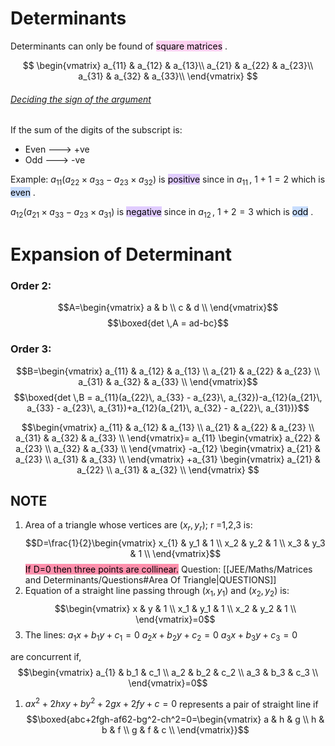 # Determinants
Determinants can only be found of <mark style="background: #FFB8EBA6;">square matrices</mark> .

$$
\begin{vmatrix}
    a_{11}       & a_{12} & a_{13}\\
    a_{21}       & a_{22} & a_{23}\\
    a_{31}       & a_{32} & a_{33}\\
\end{vmatrix}
$$
###### <u>Deciding the sign of the argument</u>
If the sum of the digits of the subscript is:
- Even ---> +ve
- Odd ---> -ve

Example: $a_{11}(a_{22}\times a_{33}-a_{23}\times a_{32})$ is <mark style="background: #D2B3FFA6;">positive</mark> since in $a_{11}\,$, $1+1=2$ which is <mark style="background: #ADCCFFA6;">even</mark> .

$a_{12}(a_{21}\times a_{33}-a_{23}\times a_{31})$ is <mark style="background: #D2B3FFA6;">negative</mark> since in $a_{12}\,$, $1+2=3$ which is <mark style="background: #ADCCFFA6;">odd</mark> .

# Expansion of Determinant

### Order 2:
$$A=\begin{vmatrix}
a & b \\
c & d \\
\end{vmatrix}$$
$$\boxed{det \,A = ad-bc}$$

### Order 3:
$$B=\begin{vmatrix}
a_{11} & a_{12} & a_{13} \\
a_{21} & a_{22} & a_{23} \\
a_{31} & a_{32} & a_{33} \\
\end{vmatrix}$$
$$\boxed{det \,B = a_{11}(a_{22}\, a_{33} - a_{23}\, a_{32})-a_{12}(a_{21}\, a_{33} - a_{23}\, a_{31})+a_{12}(a_{21}\, a_{32} - a_{22}\, a_{31})}$$


$$\begin{vmatrix}
a_{11} & a_{12} & a_{13} \\
a_{21} & a_{22} & a_{23} \\
a_{31} & a_{32} & a_{33} \\
\end{vmatrix}=
a_{11} \begin{vmatrix} 
    a_{22} & a_{23} \\
    a_{32} & a_{33} \\
\end{vmatrix}
-a_{12}
\begin{vmatrix} 
    a_{21} & a_{23} \\
    a_{31} & a_{33} \\
\end{vmatrix}
+a_{31} \begin{vmatrix} 
    a_{21} & a_{22} \\
    a_{31} & a_{32} \\
\end{vmatrix}
$$

## NOTE
1. Area of a triangle whose vertices are ($x_{r}, y_r$); r =1,2,3 is:
$$D=\frac{1}{2}\begin{vmatrix}
x_{1} & y_1 & 1 \\
x_2 & y_2 & 1 \\
x_3 & y_3 & 1 \\
\end{vmatrix}$$
<mark style="background: #FF5582A6;">If D=0 then three points are collinear.</mark> 
Question: [[JEE/Maths/Matrices and Determinants/Questions#Area Of Triangle|QUESTIONS]]
1. Equation of a straight line passing through $(x_{1}, y_{1})$ and $(x_{2}, y_2)$ is:
$$\begin{vmatrix}
x & y & 1 \\
x_1 & y_1 & 1 \\
x_2 & y_2 & 1 \\
\end{vmatrix}=0$$
1. The lines: 
$a_{1}x+b_{1}y+c_{1}=0$
$a_{2}x+b_{2}y+c_{2}=0$
$a_{3}x+b_{3}y+c_{3}=0$

are concurrent if, $$\begin{vmatrix}
a_{1}  & b_1 & c_1 \\
a_2 & b_2 & c_2 \\
a_3 & b_3 & c_3 \\
\end{vmatrix}=0$$

1. $ax^2+2hxy+by^2+2gx+2fy+c=0$ represents a pair of straight line if
$$\boxed{abc+2fgh-af62-bg^2-ch^2=0=\begin{vmatrix}
a & h & g \\
h & b & f \\
g & f & c \\
\end{vmatrix}}$$